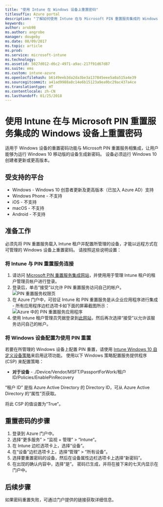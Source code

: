 ```yaml
---
title: "使用 Intune 在 Windows 设备上重置密码"
titlesuffix: Azure portal
description: "了解如何使用 Intune 在与 Microsoft PIN 重置服务集成的 Windows 设备上重置密码。”"
keywords: 
author: arob98
ms.author: angrobe
manager: dougeby
ms.date: 08/09/2017
ms.topic: article
ms.prod: 
ms.service: microsoft-intune
ms.technology: 
ms.assetid: 5027d012-d6c2-4971-a9ac-217f91d67d87
ms.suite: ems
ms.custom: intune-azure
ms.openlocfilehash: b6149eeb3da2da3be3a137845eee5a0a515a4e39
ms.sourcegitcommit: a41ad9988a8c14e6b15123a9ea9bc29ac437a4ce
ms.translationtype: HT
ms.contentlocale: zh-CN
ms.lasthandoff: 01/25/2018
---
```

# <a name="reset-the-passcode-on-windows-devices-integrated-with-the-microsoft-pin-reset-service-using-intune"></a>使用 Intune 在与 Microsoft PIN 重置服务集成的 Windows 设备上重置密码

适用于 Windows 设备的重置密码功能与 Microsoft PIN 重置服务相集成，让用户能够为运行 Windows 10 移动版的设备生成新密码。 设备必须运行 Windows 10 创建者更新或更高版本。

## <a name="supported-platforms"></a>受支持的平台

- Windows - Windows 10 创意者更新及更高版本（已加入 Azure AD）支持
- Windows Phone - 不支持
- iOS - 不支持
- macOS - 不支持
- Android - 不支持


## <a name="before-you-start"></a>准备工作

必须先将 PIN 重置服务载入 Intune 租户并配置所管理的设备，才能以远程方式在可管理的 Windows 设备上重置密码。 请按照这些说明设置：

### <a name="connect-intune-with-the-pin-reset-service"></a>将 Intune 与 PIN 重置服务连接

1. 请访问 [Microsoft PIN 重置服务集成网站](https://login.windows.net/common/oauth2/authorize?response_type=code&client_id=b8456c59-1230-44c7-a4a2-99b085333e84&resource=https%3A%2F%2Fgraph.windows.net&redirect_uri=https%3A%2F%2Fcred.microsoft.com&state=e9191523-6c2f-4f1d-a4f9-c36f26f89df0&prompt=admin_consent)，并使用用于管理 Intune 租户的租户管理员帐户进行登录。
2. 登录后，单击“接受”以允许 PIN 重置服务访问自己的帐户。<br>
![PIN 重置服务权限页](./media/pin-reset-service-application.png)
3. 在 Azure 门户中，可验证 Intune 和 PIN 重置服务是从企业应用程序进行集成 - 所有应用程序边栏选项卡如下面的屏幕截图所示：<br>
![Azure 中的 PIN 重置服务应用程序](./media/pin-reset-service-home-screen.png)
4. 使用 Intune 租户管理员凭据登录到[此网站](https://login.windows.net/common/oauth2/authorize?response_type=code&client_id=9115dd05-fad5-4f9c-acc7-305d08b1b04e&resource=https%3A%2F%2Fcred.microsoft.com%2F&redirect_uri=ms-appx-web%3A%2F%2FMicrosoft.AAD.BrokerPlugin%2F9115dd05-fad5-4f9c-acc7-305d08b1b04e&state=6765f8c5-f4a7-4029-b667-46a6776ad611&prompt=admin_consent)，然后再次选择“接受”以允许该服务访问自己的帐户。

### <a name="configure-windows-devices-to-use-pin-reset"></a>将 Windows 设备配置为使用 PIN 重置

若要在所管理的 Windows 设备上配置 PIN 重置，请使用 [Intune Windows 10 自定义设备策略](custom-settings-windows-10.md)来启用这项功能。 使用以下 Windows 策略配置服务提供程序 (CSP) 来配置策略：


- **对于设备** - ./Device/Vendor/MSFT/PassportForWork/租户 ID/Policies/EnablePinRecovery

“租户 ID” 是指 Azure Active Directory 的 Directory ID，可从 Azure Active Directory 的“属性”页获取。

将此 CSP 的值设置为“True”。

## <a name="steps-to-reset-the-passcode"></a>重置密码的步骤

1. 登录到 Azure 门户中。
2. 选择“更多服务” > “监视 + 管理” > “Intune”。
3. 在 Intune 边栏选项卡上，选择“设备”。
4. 在“设备”边栏选项卡上，选择“管理” > “所有设备”。
5. 选择要重置密码的设备，然后在设备属性边栏选项卡上选择“新密码”。
6. 在出现的确认内容中，选择“是”。 密码已生成，并将在接下来的七天内显示在门户中。

## <a name="next-steps"></a>后续步骤

如果密码重置失败，可通过门户提供的链接获取详细信息。


